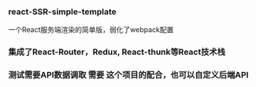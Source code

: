 ### react-SSR-simple-template
一个React服务端渲染的简单版，弱化了webpack配置
### 集成了React-Router，Redux, React-thunk等React技术栈
### 测试需要API数据调取 需要 这个项目的配合，也可以自定义后端API [](https://github.com/maliaoMJ/ssr-serverhttps://github.com/maliaoMJ/ssr-server)

